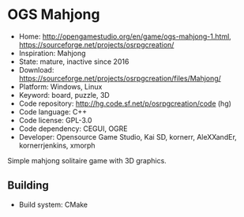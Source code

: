 # OGS Mahjong

- Home: http://opengamestudio.org/en/game/ogs-mahjong-1.html, https://sourceforge.net/projects/osrpgcreation/
- Inspiration: Mahjong
- State: mature, inactive since 2016
- Download: https://sourceforge.net/projects/osrpgcreation/files/Mahjong/
- Platform: Windows, Linux
- Keyword: board, puzzle, 3D
- Code repository: http://hg.code.sf.net/p/osrpgcreation/code (hg)
- Code language: C++
- Code license: GPL-3.0
- Code dependency: CEGUI, OGRE
- Developer: Opensource Game Studio, Kai SD, kornerr, AleXXandEr, kornerrjenkins, xmorph

Simple mahjong solitaire game with 3D graphics.

## Building

- Build system: CMake
